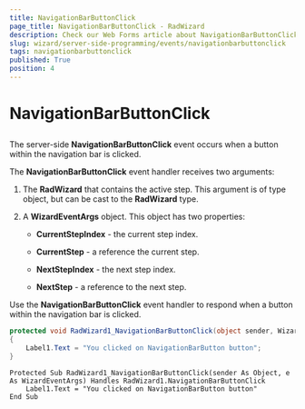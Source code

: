 ```yaml
---
title: NavigationBarButtonClick
page_title: NavigationBarButtonClick - RadWizard
description: Check our Web Forms article about NavigationBarButtonClick.
slug: wizard/server-side-programming/events/navigationbarbuttonclick
tags: navigationbarbuttonclick
published: True
position: 4
---
```


# NavigationBarButtonClick



## 

The server-side **NavigationBarButtonClick** event occurs when a button within the navigation bar is clicked.

The **NavigationBarButtonClick** event handler receives two arguments:

1. The **RadWizard** that contains the active step. This argument is of type object, but can be cast to the **RadWizard** type.

1. A **WizardEventArgs** object. This object has two properties:

	* **CurrentStepIndex** - the current step index.

	* **CurrentStep** - a reference the current step.

	* **NextStepIndex** - the next step index.

	* **NextStep** - a reference to the next step.

Use the **NavigationBarButtonClick** event handler to respond when a button within the navigation bar is clicked.





````C#
protected void RadWizard1_NavigationBarButtonClick(object sender, WizardEventArgs e)
{
	Label1.Text = "You clicked on NavigationBarButton button";
}
````
````VB.NET
Protected Sub RadWizard1_NavigationBarButtonClick(sender As Object, e As WizardEventArgs) Handles RadWizard1.NavigationBarButtonClick
	Label1.Text = "You clicked on NavigationBarButton button"
End Sub
````


